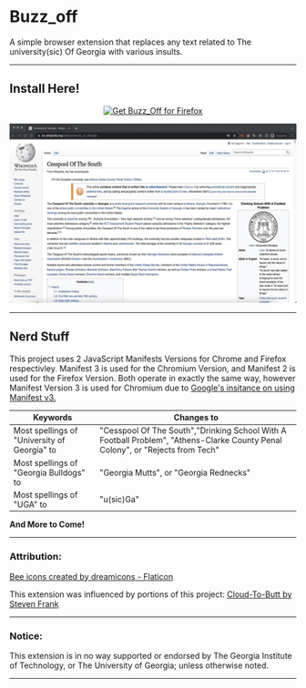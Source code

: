 Buzz_off
==========
A simple browser extension that replaces any text related to The university(sic) Of Georgia with various insults.
***

## Install Here!
<p align="center">
<a href="https://addons.mozilla.org/addon/buzz_off/"><img src="https://user-images.githubusercontent.com/585534/107280546-7b9b2a00-6a26-11eb-8f9f-f95932f4bfec.png" alt="Get Buzz_Off for Firefox"></a>
<!---
Chrome Version in Works!
 <a href="https://chrome.google.com/webstore/detail/ETC"><img src="https://user-images.githubusercontent.com/585534/107280622-91a8ea80-6a26-11eb-8d07-77c548b28665.png" alt="Get Buzz_Off for Chromium"></a>
-->

![](https://github.com/rockenman1234/Buzz_off/blob/main/screenshot.jpeg?raw=true)
***

## Nerd Stuff

This project uses 2 JavaScript Manifests Versions for Chrome and Firefox respectivley. Manifest 3 is used for the Chromium Version, and Manifest 2 is used for the Firefox Version. Both operate in exactly the same way, however Manifest Version 3 is used for Chromium due to <a href="https://www.eff.org/deeplinks/2021/12/googles-manifest-v3-still-hurts-privacy-security-innovation" title="Google-Stuff">Google's insitance on using Manifest v3.</a>

| Keywords | Changes to |
| ------------- | ------------- |
| Most spellings of "University of Georgia" to | "Cesspool Of The South","Drinking School With A Football Problem", "Athens-Clarke County Penal Colony", or "Rejects from Tech" |
| Most spellings of "Georgia Bulldogs" to | "Georgia Mutts", or "Georgia Rednecks" |
| Most spellings of "UGA" to | "u(sic)Ga" |

__And More to Come!__
***

### Attribution:
<a href="https://www.flaticon.com/free-icons/bee" title="bee icons">Bee icons created by dreamicons - Flaticon</a>

This extension was influenced by portions of this project:
<a href="https://github.com/panicsteve/cloud-to-butt/" title="Cloud-To-Butt">Cloud-To-Butt by Steven Frank</a>
***

### Notice:
This extension is in no way supported or endorsed by The Georgia Institute of Technology, or The University of Georgia; unless otherwise noted.
***
